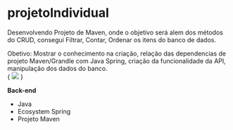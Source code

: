 # projetoIndividual
Desenvolvendo Projeto de Maven, onde o objetivo será alem dos métodos do CRUD, consegui Filtrar, Contar, Ordenar os itens do banco de dados. 


Obetivo: Mostrar o conhecimento na criação, relação das dependencias de projeto Maven/Grandle com Java Spring, criação da funcionalidade da API, manipulação dos dados do banco.
<br/>
{
<img src='img/'>
}

<strong>Back-end</strong>
<ul>
    <li>Java</li>
    <li>Ecosystem Spring</li>
    <li>Projeto Maven</li>
</ul> 